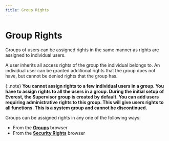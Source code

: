 ```yaml
---
title: Group Rights
---
```


# Group Rights


Groups of users can be assigned rights in the same manner as rights  are assigned to individual users.


A user inherits all access rights of the group the individual belongs  to. An individual user can be granted additional rights that the group  does not have, but cannot be denied rights that the group has.


{:.note}
**You cannot assign rights to a few individual  users in a group. You have to assign rights to all the users in a group.  During the initial setup of **Everest**,  the Supervisor group is created by default. You can add users requiring  administrative rights to this group. This will give users rights to all  functions. This is a system group and cannot be discontinued.**


Groups can be assigned rights in any one of the following ways:

- From the [**Groups**]({{site.sc_baseurl}}/options/security/security-rights/groups/assigning_rights_to_groups_groups_browser.html)  browser
- From the [**Security Rights**]({{site.sc_baseurl}}/options/security/security-rights/groups/assigning_rights_to_groups_security_rights_groups_dialog_box.html) browser

